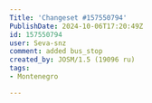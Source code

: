 ```yaml
---
Title: 'Changeset #157550794'
PublishDate: 2024-10-06T17:20:49Z
id: 157550794
user: Seva-snz
comment: added bus_stop
created_by: JOSM/1.5 (19096 ru)
tags:
- Montenegro

---
```

